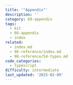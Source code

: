 ```yaml
---
title: '"Appendix"'
description: ''
category: 60-appendix
tags:
  - kit
  - 60-appendix
  - index
related:
  - index.md
  - 98-reference/index.md
  - 98-reference/54-types.md
code_categories:
  - typescript
difficulty: intermediate
last_updated: '2025-02-09'
---
```


